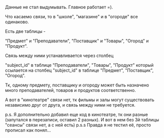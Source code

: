 Данные не стал выдумывать. Главное работает =).

Что касаемо связи, то в "школе", "магазине" и в "огороде" все одинаково.

Есть две таблицы -

"Предмет" и "Преподаватели",
"Поставщик" и "Товары",
"Огород" и "Продукт".

Связь между ними устанавливается через столбец

"subject_id" в таблице "Преподаватели", "Товары", "Продукт" который ссылается на столбец
"subject_id" в таблице "Предмет", "Поставщик", "Огород".

Тк, одному предмету, поставщику и огороду может быть назначено много преподавателей, товаров и продуктов соответственно.

А вот в "кинотеатре" связи нет, тк фильмы и залы могут существовать независимо друг от друга, и связь между ними не требуется.

p.s. Я дополнительно добавил еще код в кинотеатре, тк они разные (запутался в перезаписи, оставил 2 разных). И вот в нем без 3й таблицы "сеансы" связи нет, а с ней есть)
p.s.s Правда я не тестил её, просто прописал как понял...
